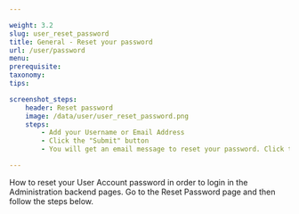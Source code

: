 ```yaml
---

weight: 3.2
slug: user_reset_password
title: General - Reset your password
url: /user/password
menu: 
prerequisite: 
taxonomy: 
tips: 

screenshot_steps:
    header: Reset password
    image: /data/user/user_reset_password.png
    steps:
        - Add your Username or Email Address
        - Click the "Submit" button
        - You will get an email message to reset your password. Click the link in the message, you will be able to set a new password for your account.

---
```


How to reset your User Account password in order to login in the Administration backend pages. 
Go to the Reset Password page and then follow the steps below.